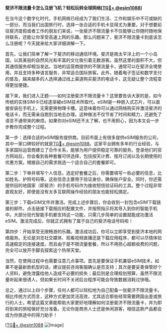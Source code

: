 **斐济不限流量卡怎么注册飞机？轻松玩转全球网络[[TG💪+ @esim1088](https://t.me/s/esim1088)]**

在当今这个数字化时代，手机网络已经成为了我们生活、工作和娱乐中不可或缺的一部分。而当我们出国旅行时，选择一张合适的手机卡显得尤为重要。对于想要前往斐济度假或者工作的朋友们来说，一张斐济不限流量卡不仅能够让你随时随地保持联系，还能让你享受高速上网的乐趣。那么问题来了，斐济不限流量卡到底该怎么注册呢？今天就来给大家详细讲解一下。

首先，让我们简单了解一下斐济的移动通信环境。斐济是南太平洋上的一个小岛国，以其美丽的自然风光和丰富的文化吸引着无数游客。虽然这里的面积不大，但其通信服务却相当发达。当地的运营商提供的不限流量卡，通常可以在斐济全境使用，并且支持多种语言服务，非常适合国际旅客。此外，随着电子签证和数字支付的普及，越来越多的人选择通过线上渠道购买斐济的电话卡，这无疑让整个流程变得更加便捷。

接下来，我们进入正题——如何注册斐济不限流量卡？这里要告诉大家的是，如今传统的实体SIM卡已经逐渐被eSIM技术所取代。eSIM是一种嵌入式芯片，可以直接安装在手机上，无需更换物理卡槽。这意味着你可以通过网络购买并激活斐济的电话卡，而无需亲自跑到当地去办理。这种做法不仅节省了时间和精力，还避免了语言不通带来的麻烦。如果你对eSIM还不太了解，也不用担心，因为本文会一步步教你完成整个过程。

第一步：选择合适的eSIM服务提供商。目前市面上有很多提供eSIM服务的公司，其中一家口碑较好的就是[TG💪+ @esim1088](https://t.me/s/esim1088)。这家平台拥有多年的行业经验，与多家国际运营商建立了合作关系，能够为用户提供稳定可靠的服务。登录他们的官方网站后，你会看到各种套餐可供选择，包括按天计费、按月订阅以及长期使用的优惠方案。根据自己的需求挑选一个适合自己的套餐即可。

第二步：下单并填写个人信息。选定好套餐之后，你需要填写一些必要的信息，比如姓名、护照号码等。这些信息主要用于验证身份，确保账户安全。同时，你还需提供目的地国家（即斐济）的手机号码作为接收短信验证码的工具。整个过程非常直观友好，即使是没有太多互联网操作经验的朋友也能轻松搞定。

第三步：下载eSIM文件并激活。完成上述步骤后，你会收到一封包含eSIM下载链接的邮件。点击链接下载相应的配置文件，并按照指示将其导入到你的智能手机中。大部分现代智能手机都支持这一功能，只需几步简单的设置就能成功激活eSIM。激活完成后，你就正式拥有了属于自己的斐济电话号码啦！

第四步：开始享受无限畅游的乐趣。激活成功后，你可以立即享受到斐济本地的网络服务。无论是浏览社交媒体、观看视频直播还是下载应用程序，都可以尽情体验高速稳定的连接速度。而且由于是不限流量套餐，所以不用担心超额收费的问题，完全可以放开手脚去探索这个热带天堂。

当然，在使用过程中也需要注意几点事项。首先是要保证手机兼容eSIM技术，如果不是最新款机型的话，建议提前咨询客服确认是否支持；其次是要妥善保管好个人资料，避免泄露给他人造成不必要的损失；最后则是合理规划预算，虽然不限流量听起来很诱人，但如果长时间不关闭后台程序可能会导致数据消耗过快哦。

总之，通过以上四个步骤，任何人都可以轻松地为自己配备一张斐济不限流量卡。相比传统方式而言，这种方式更加灵活高效，尤其适合那些经常需要跨国出差或旅行的人士。希望这篇文章能帮助大家更好地理解如何注册斐济不限流量卡，并为即将到来的旅程做好充分准备。无论你是商务人士还是休闲游客，相信这款产品都会成为你旅途中的得力助手！

[[TG💪+ @esim1088](https://t.me/s/esim1088) ![Image](https://i.postimg.cc/4NQfJmqS/Snipaste-2025-05-13-00-14-12.png)]